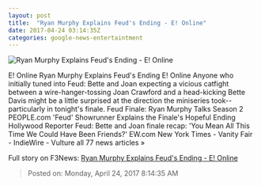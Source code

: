 ```yaml
---
layout: post
title:  "Ryan Murphy Explains Feud's Ending - E! Online"
date: 2017-04-24 03:14:35Z
categories: google-news-entertaintment
---
```


![Ryan Murphy Explains Feud's Ending - E! Online](http://akns-images.eonline.com/eol_images/Entire_Site/2017027/rs_600x600-170127065959-600.feud-bette-and-joan.ch.012717.jpg?downsize=450:*&crop=450:350;left,top)

E! Online Ryan Murphy Explains Feud's Ending E! Online Anyone who initially tuned into Feud: Bette and Joan expecting a vicious catfight between a wire-hanger-tossing Joan Crawford and a head-kicking Bette Davis might be a little surprised at the direction the miniseries took--particularly in tonight's finale. Feud Finale: Ryan Murphy Talks Season 2 PEOPLE.com 'Feud' Showrunner Explains the Finale's Hopeful Ending Hollywood Reporter Feud: Bette and Joan finale recap: 'You Mean All This Time We Could Have Been Friends?' EW.com New York Times - Vanity Fair - IndieWire - Vulture all 77 news articles »


Full story on F3News: [Ryan Murphy Explains Feud's Ending - E! Online](http://www.f3nws.com/n/fxhPcD)

> Posted on: Monday, April 24, 2017 8:14:35 AM
